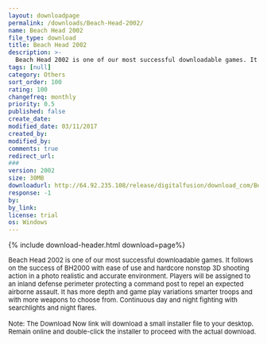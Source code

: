 ```yaml
---
layout: downloadpage
permalink: /downloads/Beach-Head-2002/
name: Beach Head 2002
file_type: download
title: Beach Head 2002
description: >-
  Beach Head 2002 is one of our most successful downloadable games. It follows on the success of BH2000 with ease of use and hardcore nonstop 3D shooting action in a photo realistic...
tags: [null]
category: Others
sort_order: 100
rating: 100
changefreq: monthly
priority: 0.5
published: false
create_date: 
modified_date: 03/11/2017
created_by: 
modified_by: 
comments: true
redirect_url: 
### 
version: 2002
size: 30MB
downloadurl: http://64.92.235.108/release/digitalfusion/download_com/BeachHead2002.exe
response: -1
by: 
by_link: 
license: trial
os: Windows
---
```


{% include download-header.html download=page%}

<p style="fix-download-text !important">
<p><font size="2">Beach Head 2002 is one of our most successful downloadable games. It follows on the success of BH2000 with ease of use and hardcore nonstop 3D shooting action in a photo realistic and accurate environment. Players will be assigned to an inland defense perimeter protecting a command post to repel an expected airborne assault. It has more depth and game play variations smarter troops and with more weapons to choose from. Continuous day and night fighting with searchlights and night flares. <br />
<br />
Note: The Download Now link will download a small installer file to your desktop. Remain online and double-click the installer to proceed with the actual download.</font></p></p>
